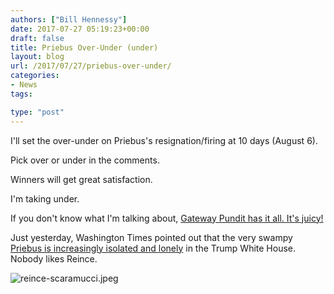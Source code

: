 ```yaml
---
authors: ["Bill Hennessy"]
date: 2017-07-27 05:19:23+00:00
draft: false
title: Priebus Over-Under (under)
layout: blog
url: /2017/07/27/priebus-over-under/
categories:
- News
tags:

type: "post"
---
```


I'll set the over-under on Priebus's resignation/firing at 10 days (August 6).

Pick over or under in the comments.

Winners will get great satisfaction.

I'm taking under.

If you don't know what I'm talking about, [Gateway Pundit has it all. It's juicy!](https://www.thegatewaypundit.com/2017/07/shock-scaramucci-wants-fbi-to-investigate-reince-priebus-for-leaking-his-financial-disclosure/)

Just yesterday, Washington Times pointed out that the very swampy [Priebus is increasingly isolated and lonely](https://www.washingtontimes.com/news/2017/jul/26/reince-priebus-loss-of-white-house-allies-bad-sign/) in the Trump White House. Nobody likes Reince.

![reince-scaramucci.jpeg](https://hennessysview.com/wp-content/uploads/2017/07/reince-scaramucci.jpeg)

